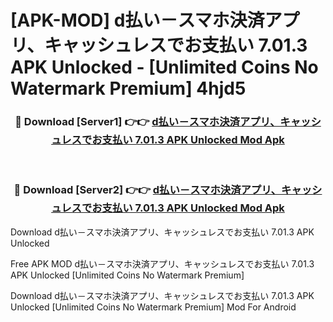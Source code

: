 # [APK-MOD] d払い－スマホ決済アプリ、キャッシュレスでお支払い 7.01.3 APK Unlocked - [Unlimited Coins No Watermark Premium] 4hjd5



<div align="center">
<h3>🔴 Download [Server1] 👉👉 <a href="https://momento.my/?title=d払い－スマホ決済アプリ、キャッシュレスでお支払い_7.01.3_APK_Unlocked">d払い－スマホ決済アプリ、キャッシュレスでお支払い 7.01.3 APK Unlocked Mod Apk</a></h3><br>

<h3>🔴 Download [Server2] 👉👉 <a href="https://momento.my/?title=d払い－スマホ決済アプリ、キャッシュレスでお支払い_7.01.3_APK_Unlocked">d払い－スマホ決済アプリ、キャッシュレスでお支払い 7.01.3 APK Unlocked Mod Apk</a></h3>
</div>



Download d払い－スマホ決済アプリ、キャッシュレスでお支払い 7.01.3 APK Unlocked 

Free APK MOD d払い－スマホ決済アプリ、キャッシュレスでお支払い 7.01.3 APK Unlocked [Unlimited Coins No Watermark Premium]

Download d払い－スマホ決済アプリ、キャッシュレスでお支払い 7.01.3 APK Unlocked [Unlimited Coins No Watermark Premium] Mod For Android
